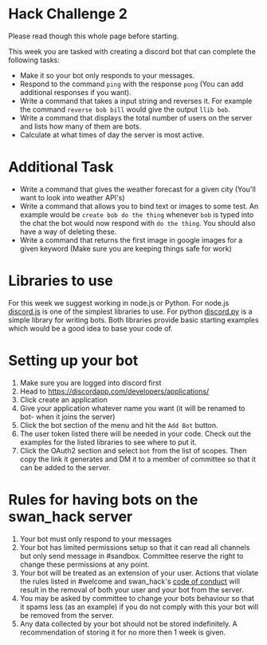 # Hack Challenge 2
Please read though this whole page before starting.

This week you are tasked with creating a discord bot that can complete the following tasks:
- Make it so your bot only responds to your messages.
- Respond to the command `ping` with the response `pong` (You can add additional responses if you want).
- Write a command that takes a input string and reverses it. For example the command `reverse bob bill` would give the output `llib bob`.
- Write a command that displays the total number of users on the server and lists how many of them are bots.
- Calculate at what times of day the server is most active.

# Additional Task
- Write a command that gives the weather forecast for a given city (You'll want to look into weather API's)
- Write a command that allows you to bind text or images to some test. An example would be `create bob do the thing` whenever `bob` is typed into the chat the bot would now respond with `do the thing`. You should also have a way of deleting these.
- Write a command that returns the first image in google images for a given keyword (Make sure you are keeping things safe for work)

# Libraries to use
For this week we suggest working in node.js or Python. For node.js [discord.js](https://discord.js.org/#/) is one of the simplest libraries to use. For python [discord.py](https://github.com/Rapptz/discord.py) is a simple library for writing bots. Both libraries provide basic starting examples which would be a good idea to base your code of.

# Setting up your bot
1. Make sure you are logged into discord first
2. Head to https://discordapp.com/developers/applications/
3. Click create an application
4. Give your application whatever name you want (it will be renamed to bot-<your username> when it joins the server)
5. Click the bot section of the menu and hit the `Add Bot` button.
6. The user token listed there will be needed in your code. Check out the examples for the listed libraries to see where to put it.
7. Click the OAuth2 section and select `bot` from the list of scopes. Then copy the link it generates and DM it to a member of committee so that it can be added to the server.

# Rules for having bots on the swan_hack server
1. Your bot must only respond to your messages
2. Your bot has limited permissions setup so that it can read all channels but only send message in #sandbox. Committee reserve the right to change these permissions at any point.
3. Your bot will be treated as an extension of your user. Actions that violate the rules listed in #welcome and swan_hack's [code of conduct](https://swanhack.co.uk/code_of_conduct.pdf) will result in the removal of both your user and your bot from the server.
4. You may be asked by committee to change your bots behaviour so that it spams less (as an example) if you do not comply with this your bot will be removed from the server.
5. Any data collected by your bot should not be stored indefinitely. A recommendation of storing it for no more then 1 week is given.
